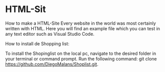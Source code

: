 # HTML-Sit
How to make a HTML-Site
Every website in the world was most certainly written with HTML. Here you will find an example file which you can test in any text editor such as Visual Studio Code.


How to install de Shopping list:

To install the Shopinglist on the local pc, navigate to the desired folder in your terminal or command prompt. Run the following command: git clone https://github.com/DiegoMalans/Shoplist.git.
